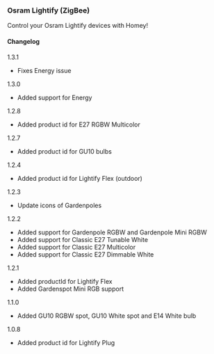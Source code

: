 ### Osram Lightify (ZigBee)

Control your Osram Lightify devices with Homey!

#### Changelog
1.3.1
- Fixes Energy issue

1.3.0
- Added support for Energy

1.2.8
- Added product id for E27 RGBW Multicolor

1.2.7
- Added product id for GU10 bulbs

1.2.4
- Added product id for Lightify Flex (outdoor)

1.2.3
- Update icons of Gardenpoles

1.2.2
- Added support for Gardenpole RGBW and Gardenpole Mini RGBW
- Added support for Classic E27 Tunable White
- Added support for Classic E27 Multicolor
- Added support for Classic E27 Dimmable White

1.2.1
- Added productId for Lightify Flex
- Added Gardenspot Mini RGB support

1.1.0
- Added GU10 RGBW spot, GU10 White spot and E14 White bulb

1.0.8
- Added product id for Lightify Plug
